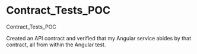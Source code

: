 # Contract_Tests_POC
Contract_Tests_POC

Created an API contract and verified that my Angular service abides by that contract, all from within the Angular test.
